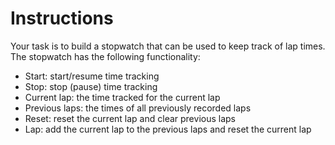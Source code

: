 # Instructions

Your task is to build a stopwatch that can be used to keep track of lap times.
The stopwatch has the following functionality:

- Start: start/resume time tracking
- Stop: stop (pause) time tracking
- Current lap: the time tracked for the current lap
- Previous laps: the times of all previously recorded laps
- Reset: reset the current lap and clear previous laps
- Lap: add the current lap to the previous laps and reset the current lap
